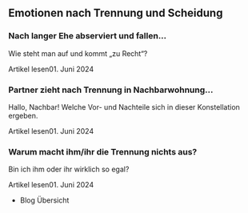 ## Emotionen nach Trennung und Scheidung

### Nach langer Ehe abserviert und fallen...

Wie steht man auf und kommt „zu Recht“?

Artikel lesen01. Juni 2024

### Partner zieht nach Trennung in Nachbarwohnung...

Hallo, Nachbar! Welche Vor- und Nachteile sich in dieser Konstellation ergeben.

Artikel lesen01. Juni 2024

### Warum macht ihm/ihr die Trennung nichts aus?

Bin ich ihm oder ihr wirklich so egal?

Artikel lesen01. Juni 2024

- Blog Übersicht
